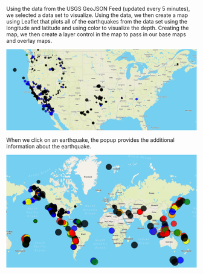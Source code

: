 Using the data from the USGS GeoJSON Feed (updated every 5 minutes), we selected a data set to visualize. Using the data, we then create a map using Leaflet that plots all of the earthquakes from the data set using the longitude and latitude and using color to visualize the depth. Creating the map, we then create a layer control in the map to pass in our base maps and overlay maps.

![Alt text](/Leaflet_Challenge/US.png)

When we click on an earthquake, the popup provides the additional information about the earthquake. 

![Alt text](/Leaflet_Challenge/world.png)
